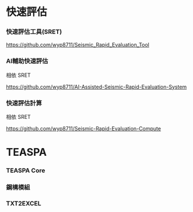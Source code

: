 
# 快速評估

### 快速評估工具(SRET)
https://github.com/wyp8711/Seismic_Rapid_Evaluation_Tool

### AI輔助快速評估
相依 SRET

https://github.com/wyp8711/AI-Assisted-Seismic-Rapid-Evaluation-System

### 快速評估計算
相依 SRET

https://github.com/wyp8711/Seismic-Rapid-Evaluation-Compute


# TEASPA

### TEASPA Core

### 鋼構模組

### TXT2EXCEL

